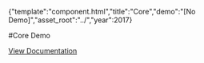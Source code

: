 {"template":"component.html","title":"Core","demo":"[No Demo]","asset_root":"../","year":2017}

 #Core Demo
<p class="back_link"><a href="https://formstone.it/components/core">View Documentation</a></p>
